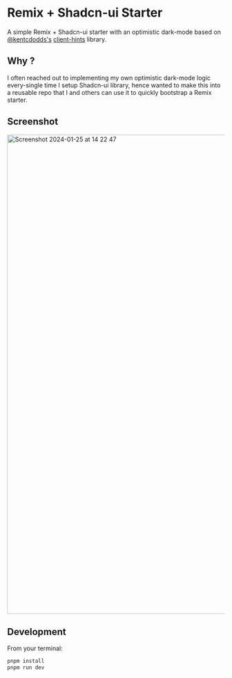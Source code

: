 # Remix + Shadcn-ui Starter

A simple Remix + Shadcn-ui starter with an optimistic dark-mode based on [@kentcdodds's](https://twitter.com/kentcdodds) [client-hints](https://github.com/epicweb-dev/client-hints/tree/main) library.

## Why ?

I often reached out to implementing my own optimistic dark-mode logic every-single time I setup Shadcn-ui library, hence wanted to make this into a reusable repo that I and others can use it to quickly bootstrap a Remix starter.

## Screenshot


<img width="1107" alt="Screenshot 2024-01-25 at 14 22 47" src="https://github.com/rajeshdavidbabu/remix-shadcn-starter/assets/15684795/4611ba00-be8f-48a9-9648-a59fb56249b6">


## Development

From your terminal:

```sh
pnpm install
pnpm run dev
```
